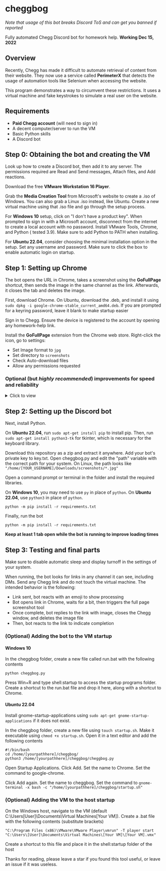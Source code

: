 # cheggbog

*Note that usage of this bot breaks Discord ToS and can get you banned if reported*

Fully automated Chegg Discord bot for homework help.
**Working Dec 15, 2022**

## Overview

Recently, Chegg has made it difficult to automate retrieval of content from their website. They now use a service called
**PerimeterX** that detects the usage of automation tools like Selenium when accessing the website.

This program demonstrates a way to circumvent these restrictions. It uses a virtual machine and fake keystrokes to
simulate a real user on the website.

## Requirements

- **Paid Chegg account** (will need to sign in)
- A decent computer/server to run the VM
- Basic Python skills
- A Discord bot

## Step 0: Obtaining the bot and creating the VM

Look up how to create a Discord bot, then add it to any server. The permissions required are Read and Send messages,
Attach files, and Add reactions.

Download the free **VMware Workstation 16 Player**.

Grab the **Media Creation Tool** from Microsoft's website to create a .iso of Windows. You can also grab a Linux .iso
instead, like Ubuntu. Create a new virtual machine using that .iso file and go through the setup process.

For **Windows 10** setup, click on "I don't have a product key". When prompted to sign in with a Microsoft account,
disconnect from the internet to create a local account with no password. Install VMware Tools, Chrome, and Python (
tested 3.9). Make sure to add Python to PATH when installing.

For **Ubuntu 22.04**, consider choosing the minimal installation option in the setup. Set any username and password.
Make sure to click the box to enable automatic login on startup.

## Step 1: Setting up Chrome

The bot opens the URL in Chrome, takes a screenshot using the **GoFullPage** shortcut, then sends the image in the same
channel as the link. Afterwards, it closes the tab and deletes the image.

First, download Chrome. On Ubuntu, download the .deb, and install it
using `sudo dpkg -i google-chrome-stable_current_amd64.deb`. If you are prompted for a keyring password, leave it blank
to make startup easier

Sign in to Chegg. Ensure the device is registered to the account by opening any homework-help link.

Install the **GoFullPage** extension from the Chrome web store. Right-click the icon, go to settings:

- Set Image format to `jpg`
- Set directory to `screenshots`
- Check Auto-download files
- Allow any permissions requested

### Optional (but *highly recommended*) improvements for speed and reliability

<details>
  <summary>Click to view</summary>

Install uBlock Origin to remove ads

Install Tampermonkey and add the following as a script to improve formatting

```javascript
// ==UserScript==
// @name         Clean Chegg Website
// @namespace    http://tampermonkey.net/
// @version      2.2
// @description  Formats Chegg pages nicely
// @author       You
// @match        https://www.chegg.com/homework-help/*
// @icon         https://www.google.com/s2/favicons?domain=chegg.com
// @grant        none
// ==/UserScript==

(function () {
    'use strict';

    setTimeout(function () {
        let url = window.location.href.split('?')[0];
        // Case for Q&A pages
        if (url.includes("/homework-help/questions-and-answers/")) {
            // Main page formatting
            document.querySelector("#__next > div > div > div").style.margin = 0; // Removes auto centering of content
            document.querySelector("#chegg-main-content > form").remove(); // Removes the search box at the top of the page
            document.querySelector("#__next > div > div > div > header").remove(); // Removes the title bar at the top of the page
            document.querySelector("#chegg-main-content > div > div > div:nth-child(2)").remove(); // Removes the right sidebar
            document.querySelector("#__next > div > div:nth-child(2)").remove() // Removes the footer
            document.querySelector("#chegg-main-content > div > div > div > div > div:nth-child(3)").remove(); // Removes "Up next in your courses" above footer
            document.querySelector("#__next > div > div > nav").remove() // Removes side navigation bar

            // Details
            document.querySelector("#chegg-main-content > div > div > div > div > div:nth-child(1) > section > div > div > div:nth-child(2) > div").style.maxWidth = "none"; // Allows question text to be infinitely wide
            document.querySelector("#chegg-main-content").style.padding = "5px"; // Shrinks main content padding
            document.querySelector("#chegg-main-content > div > div").style.display = "inline" // Makes content fill entire width of the page (up to a max SET BELOW)
            document.querySelector("#chegg-main-content").style.width = "960px"; // Sets the width of the main content, change this according to the width of the window

            // Makes thumbs up/down more visible
            let thumbsDiv = document.querySelector('#chegg-main-content > div > div > div > div > div:nth-child(2) > section > div:nth-child(4) > div > div > div > div > div:nth-child(3)');
            if (thumbsDiv) {
                thumbsDiv.querySelector("div > button:nth-child(1) > div").style.color = "red";
                thumbsDiv.querySelector("div > button:nth-child(1) > div").style.fontSize = "75px";
                thumbsDiv.querySelector("div > button:nth-child(2) > div").style.color = "red";
                thumbsDiv.querySelector("div > button:nth-child(2) > div").style.fontSize = "75px";
            }

            // Click "All Steps" for pages with steps
            let button = document.querySelector('#chegg-main-content > div > div > div > div > div:nth-child(2) > section > div:nth-child(4) > div > div > div > div > div > div:nth-child(1)');
            if (button) {
                button.click(); // first, click show one step
            }
            setTimeout(function () {
                let button = document.querySelector('#chegg-main-content > div > div > div > div > div:nth-child(2) > section > div:nth-child(4) > div > div > div > div > div > div:nth-child(2)');
                if (button) {
                    button.click(); // then, click show all steps
                }
            }, 500)

            // Increase size of images when they are small for some reason
            let ansImgLst = document.querySelector('#chegg-main-content > div > div > div > div > div:nth-child(2) > section > div:nth-child(3) > div > div > div > div > div:nth-child(2)').getElementsByTagName('img')
            for (let img of ansImgLst) {
                if (parseInt(img.style.width, 10) < 600) {
                    img.style.width = '600px'
                }
            }
        }

        // All other (textbook answers)
        else {
            document.querySelector(".chg-footer").remove() // Removes footer
            document.querySelector(".playerpages-right-content").remove() // Removes right sidebar
            document.querySelector("div[role='navigation']").remove() // Remove search and title bar
            document.querySelector(".chg-container").style.marginLeft = "0"; // Removes auto centering of content
            document.querySelector(".chg-container").style.paddingTop = "0"; // Removes padding on top of content
            document.querySelector(".chg-content").style.paddingBottom = "0"; // Removes padding below content
            document.querySelector(".chg-content").style.margin = "5px"; // Shrinks margins between edge and page
            document.querySelector(".chg-container").style.minWidth = "unset"; // Removes horizontal scrollbar by removing minimum width restriction
            document.querySelector(".csp-content").remove(); // Removes more footer content
            document.querySelector("oc-component[data-name='opencomponent-relatedcontent']").remove() // Removes related content section
            document.querySelector(".main").style.paddingBottom = "unset"; // Shrinks padding at bottom
            document.querySelector("div[id='solution-player-sdk']").style.marginBottom = "unset"; // Shrinks margin at bottom
            document.querySelector(".chg-container").style.minHeight = "unset"; // Shrinks total page height
            document.querySelector(".global-breadcrumb").style.width = "775px" // Forces breadcrumb text to certain width

        }

    }, 3000) // Increase this delay for slower internet connections and page loading times

})();
```

Change the VM resolution to something like 1600x1200 in Display Settings.

</details>

## Step 2: Setting up the Discord bot

Next, install Python.

On **Ubuntu 22.04**, run `sudo apt-get install pip` to install pip. Then, run `sudo apt-get install python3-tk` for
tkinter, which is necessary for the keyboard library.

Download this repository as a zip and extract it anywhere.
Add your bot's private key to key.txt.
Open cheggbog.py and edit the "path" variable with the correct path for your system. On Linux, the path looks
like `"/home/[YOUR_USERNAME]/Downloads/screenshots/*.jpg"`

Open a command prompt or terminal in the folder and install the required libraries.

On **Windows 10**, you may need to use `py` in place of `python`. On **Ubuntu 22.04**, use `python3` in place
of `python`.

```
python -m pip install -r requirements.txt
```

Finally, run the bot

```
python -m pip install -r requirements.txt
```

**Keep at least 1 tab open while the bot is running to improve loading times**

## Step 3: Testing and final parts

Make sure to disable automatic sleep and display turnoff in the settings of your system.

When running, the bot looks for links in any channel it can see, including DMs. Send any Chegg link and do not touch the
virtual machine. The intended behavior is the following:

- Link sent, bot reacts with an emoji to show processing
- Bot opens link in Chrome, waits for a bit, then triggers the full page screenshot tool
- Once complete, bot replies to the link with image, closes the Chegg window, and deletes the image file
- Then, bot reacts to the link to indicate completion

### (Optional) Adding the bot to the VM startup

#### Windows 10

In the cheggbog folder, create a new file called run.bat with the following contents

```
python cheggbog.py
```

Press Win+R and type shell:startup to access the startup programs folder. Create a shortcut to the run.bat file and drop
it here, along with a shortcut to Chrome.

#### Ubuntu 22.04

Install gnome-startup-applications using `sudo apt-get gnome-startup-applications` if it does not exist.

In the cheggbog folder, create a new file using `touch startup.sh`. Make it executable using `chmod +x startup.sh`. Open
it in a text editor and add the following contents

```
#!/bin/bash
cd /home/[yourpathhere]/cheggbog/
python3 /home/[yourpathhere]/cheggbog/cheggbog.py
```

Open Startup Applications. Click Add. Set the name to Chrome. Set the command to google-chrome.

Click Add again. Set the name to cheggbog. Set the command
to `gnome-terminal -x bash -c "/home/[yourpathhere]/cheggbog/startup.sh"`

### (Optional) Adding the VM to the host startup

On the Windows host, navigate to the VM (default C:\Users\[User]\Documents\Virtual Machines\[Your VM]).
Create a .bat file with the following contents (substitute brackets)

```
"C:\Program Files (x86)\VMware\VMware Player\vmrun" -T player start "C:\Users\[User]\Documents\Virtual Machines\[Your VM]\[Your VM].vmx"
```

Create a shortcut to this file and place it in the shell:startup folder of the host

Thanks for reading, please leave a star if you found this tool useful, or leave an issue if it was useless.
